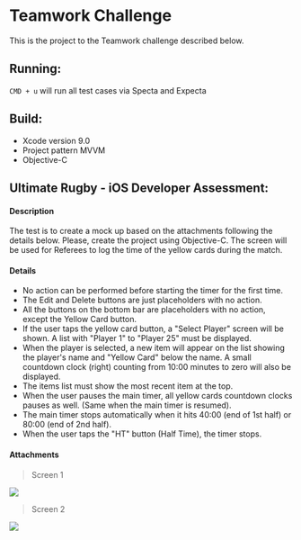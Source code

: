 # Teamwork Challenge

This is the project to the Teamwork challenge described below.

## Running:

`CMD + u` will run all test cases via Specta and Expecta

## Build:

- Xcode version  9.0
- Project pattern MVVM
- Objective-C


## Ultimate Rugby - iOS Developer Assessment:

#### Description

The test is to create a mock up based on the attachments following the details below. 
Please, create the project using Objective-C.
The screen will be used for Referees to log the time of the yellow cards during the match.

#### Details

 * No action can be performed before starting the timer for the first time.
 * The Edit and Delete buttons are just placeholders with no action.
 * All the buttons on the bottom bar are placeholders with no action, except the Yellow Card button.
 * If the user taps the yellow card button, a "Select Player" screen will be shown. A list with "Player 1" to "Player 25" must be displayed.
 * When the player is selected, a new item will appear on the list showing the player's name and "Yellow Card" below the name. A small countdown clock (right) counting from 10:00 minutes to zero will also be displayed.
 * The items list must show the most recent item at the top.
 * When the user pauses the main timer, all yellow cards countdown clocks pauses as well. (Same when the main timer is resumed).
 * The main timer stops automatically when it hits 40:00 (end of 1st half) or 80:00 (end of 2nd half).
 * When the user taps the "HT" button (Half Time), the timer stops.

#### Attachments

> Screen 1  

![](https://i.imgur.com/uFynxMz.png)

> Screen 2

![](https://i.imgur.com/gmN7Cyk.png)


